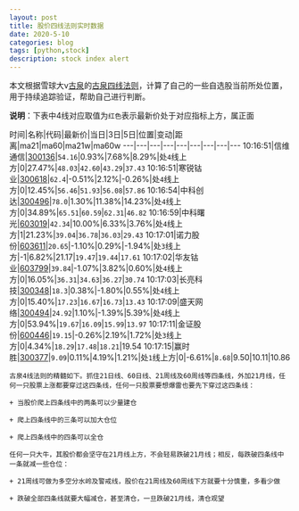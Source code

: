 ```yaml
---
layout: post
title: 股价四线法则实时数据
date: 2020-5-10
categories: blog
tags: [python,stock]
description: stock index alert
---
```



本文根据雪球大v[古泉](https://xueqiu.com/u/7148646888)的[古泉四线法则](https://xueqiu.com/7148646888/130498192)，计算了自己的一些自选股当前所处位置，用于持续追踪验证，帮助自己进行判断。

**说明**：下表中4线对应取值为`红色`表示最新价处于对应指标上方，属正面

时间|名称|代码|最新价|当日|3日|5日|位置|变动|距离|ma21|ma60|ma21w|ma60w
---|---|---|---|---|---|---|---|---
10:16:51|信维通信|[300136](https://xueqiu.com/S/SZ300136)|`54.16`|0.93%|7.68%|8.29%|处`4`线上方|0|27.47%|`48.03`|`42.60`|`43.29`|`37.43`
10:16:51|寒锐钴业|[300618](https://xueqiu.com/S/SZ300618)|`62.4`|-0.51%|2.12%|-0.26%|处`4`线上方|0|12.45%|`56.46`|`51.93`|`56.08`|`57.86`
10:16:54|中科创达|[300496](https://xueqiu.com/S/SZ300496)|`78.0`|1.30%|11.38%|14.23%|处`4`线上方|0|34.89%|`65.51`|`60.59`|`62.31`|`46.82`
10:16:59|中科曙光|[603019](https://xueqiu.com/S/SH603019)|`42.34`|10.00%|6.33%|3.76%|处`4`线上方|1|21.23%|`39.04`|`36.78`|`36.03`|`29.43`
10:17:01|诺力股份|[603611](https://xueqiu.com/S/SH603611)|`20.65`|-1.10%|0.29%|-1.94%|处`3`线上方|-1|6.82%|21.17|`19.47`|`19.44`|`17.61`
10:17:02|华友钴业|[603799](https://xueqiu.com/S/SH603799)|`39.84`|-1.07%|3.82%|0.60%|处`4`线上方|0|16.05%|`36.31`|`34.63`|`36.27`|`30.74`
10:17:03|长亮科技|[300348](https://xueqiu.com/S/SZ300348)|`18.3`|0.38%|-1.80%|0.55%|处`4`线上方|0|15.40%|`17.23`|`16.67`|`16.73`|`13.43`
10:17:09|盛天网络|[300494](https://xueqiu.com/S/SZ300494)|`24.92`|1.10%|-1.39%|5.39%|处`4`线上方|0|53.94%|`19.67`|`16.09`|`15.99`|`13.97`
10:17:11|金证股份|[600446](https://xueqiu.com/S/SH600446)|`19.15`|-0.26%|2.19%|1.72%|处`3`线上方|0|4.34%|`18.29`|`17.48`|`18.21`|19.54
10:17:15|赢时胜|[300377](https://xueqiu.com/S/SZ300377)|`9.09`|0.11%|4.19%|1.21%|处`1`线上方|0|-6.61%|`8.68`|9.50|10.11|10.86

```
古泉4线法则的精髓如下。抓住21日线、60日线、21周线及60周线等四条线，外加21月线，任何一只股票上涨都要穿过这四条线，任何一只股票要想爆雷也要先下穿过这四条线：

+ 当股价爬上四条线中的两条可以少量建仓

+ 爬上四条线中的三条可以加大仓位

+ 爬上四条线中的四条可以全仓

任何一只大牛，其股价都会坚守在21月线上方，不会轻易跌破21月线；相反，每跌破四条线中一条就减一些仓位：

+ 21周线可做为多空分水岭及警戒线，股价在21周线及60周线下方就要十分慎重，多看少做

+ 跌破全部四条线就要大幅减仓，甚至清仓，一旦跌破21月线，清仓观望
```
